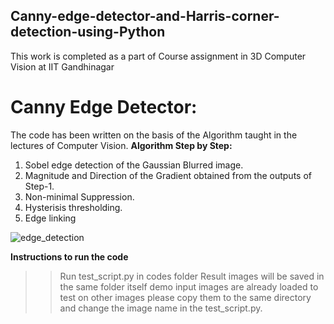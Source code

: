 ## Canny-edge-detector-and-Harris-corner-detection-using-Python
This work is completed as a part of Course assignment in 3D Computer Vision at IIT Gandhinagar

# Canny Edge Detector:
The code has been written on the basis of the Algorithm taught in the lectures of Computer Vision.
**Algorithm Step by Step:**
1) Sobel edge detection of the Gaussian Blurred image.
2) Magnitude and Direction of the Gradient obtained from the outputs of Step-1.
3) Non-minimal Suppression.
4) Hysterisis thresholding.
5) Edge linking

![edge_detection](https://github.com/vasavamsi/Canny-edge-detector-and-Harris-corner-detection-using-Python/assets/58003228/5e6ebc09-b98d-4769-bcac-d9c46cf35dbb)


**Instructions to run the code**
>> Run test_script.py in codes folder
>> Result images will be saved in the same folder itself
>> demo input images are already loaded
>> to test on other images please copy them to the same directory and change the image name in the test_script.py.

